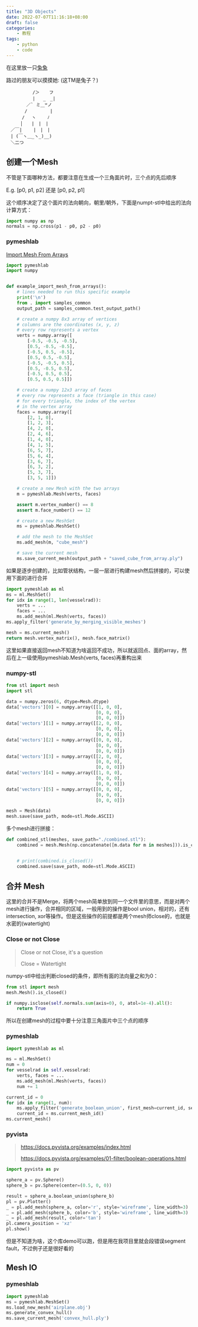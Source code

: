 ```yaml
---
title: "3D Objects"
date: 2022-07-07T11:16:18+08:00
draft: false
categories:
    - 教程
tags:
    - python
    - code    
---
```


在这里放一只[兔兔](https://miaomiaoyoung.github.io/en/posts/%E6%95%99%E7%A8%8B/bunny.obj)

路过的朋友可以摸摸她: (这TM是兔子？)

```
          /＞　  フ
          |   _　_|
　 　　　／` ミ＿꒳ノ
　　 　 /　　　 　 |
　　　 /　 ヽ　　 ﾉ
　 　 │　　|　|　|
　／￣|　　 |　|　|
　| (￣ヽ＿_ヽ_)__)
　＼二つ
```

## 创建一个Mesh

不管是下面哪种方法，都要注意在生成一个三角面片时，三个点的先后顺序

E.g. [p0, p1, p2] 还是 [p0, p2, p1]

这个顺序决定了这个面片的法向朝向，朝里/朝外，下面是numpt-stl中给出的法向计算方式：

```python
import numpy as np
normals = np.cross(p1 - p0, p2 - p0)
```



### pymeshlab

[Import Mesh From Arrays](https://github.com/cnr-isti-vclab/PyMeshLab/blob/main/pymeshlab/tests/example_import_mesh_from_arrays.py)


```python
import pymeshlab
import numpy


def example_import_mesh_from_arrays():
    # lines needed to run this specific example
    print('\n')
    from . import samples_common
    output_path = samples_common.test_output_path()

    # create a numpy 8x3 array of vertices
    # columns are the coordinates (x, y, z)
    # every row represents a vertex
    verts = numpy.array([
        [-0.5, -0.5, -0.5],
        [0.5, -0.5, -0.5],
        [-0.5, 0.5, -0.5],
        [0.5, 0.5, -0.5],
        [-0.5, -0.5, 0.5],
        [0.5, -0.5, 0.5],
        [-0.5, 0.5, 0.5],
        [0.5, 0.5, 0.5]])

    # create a numpy 12x3 array of faces
    # every row represents a face (triangle in this case)
    # for every triangle, the index of the vertex
    # in the vertex array
    faces = numpy.array([
        [2, 1, 0],
        [1, 2, 3],
        [4, 2, 0],
        [2, 4, 6],
        [1, 4, 0],
        [4, 1, 5],
        [6, 5, 7],
        [5, 6, 4],
        [3, 6, 7],
        [6, 3, 2],
        [5, 3, 7],
        [3, 5, 1]])

    # create a new Mesh with the two arrays
    m = pymeshlab.Mesh(verts, faces)

    assert m.vertex_number() == 8
    assert m.face_number() == 12

    # create a new MeshSet
    ms = pymeshlab.MeshSet()

    # add the mesh to the MeshSet
    ms.add_mesh(m, "cube_mesh")

    # save the current mesh
    ms.save_current_mesh(output_path + "saved_cube_from_array.ply")
```

如果是逐步创建的，比如管状结构，一层一层进行构建mesh然后拼接的，可以使用下面的进行合并

```python
import pymeshlab as ml
ms = ml.MeshSet()
for idx in range(1, len(vesselrad)):
    verts = ...
    faces = ...
    ms.add_mesh(ml.Mesh(verts, faces))
ms.apply_filter('generate_by_merging_visible_meshes')

mesh = ms.current_mesh()
return mesh.vertex_matrix(), mesh.face_matrix()
```

这里如果直接返回mesh不知道为啥返回不成功，所以就返回点、面的array，然后在上一级使用pymeshlab.Mesh(verts, faces)再重构出来

### numpy-stl

```python
from stl import mesh
import stl

data = numpy.zeros(6, dtype=Mesh.dtype)
data['vectors'][0] = numpy.array([[1, 0, 0],
                                  [0, 0, 0],
                                  [0, 0, 0]])
data['vectors'][1] = numpy.array([[2, 0, 0],
                                  [0, 0, 0],
                                  [0, 0, 0]])
data['vectors'][2] = numpy.array([[0, 0, 0],
                                  [0, 0, 0],
                                  [0, 0, 0]])
data['vectors'][3] = numpy.array([[2, 0, 0],
                                  [0, 0, 0],
                                  [0, 0, 0]])
data['vectors'][4] = numpy.array([[1, 0, 0],
                                  [0, 0, 0],
                                  [0, 0, 0]])
data['vectors'][5] = numpy.array([[0, 0, 0],
                                  [0, 0, 0],
                                  [0, 0, 0]])

mesh = Mesh(data)
mesh.save(save_path, mode=stl.Mode.ASCII)
```

多个mesh进行拼接：

```python
def combined_stl(meshes, save_path="./combined.stl"):
    combined = mesh.Mesh(np.concatenate([m.data for m in meshes])).is_closed()


    # print(combined.is_closed())
    combined.save(save_path, mode=stl.Mode.ASCII)
```

## 合并 Mesh

这里的合并不是Merge，将两个mesh简单放到同一个文件里的意思，而是对两个mesh进行操作，合并相同的区域，一般用到的操作是bool union，相对的，还有intersection, xor等操作。但是这些操作的前提都是两个mesh师close的，也就是水密的(watertight)

### Close or not Close

> Close or not Close, it's a question
> 
> Close = Watertight

numpy-stl中给出判断closed的条件，即所有面的法向量之和为0：

```python
from stl import mesh
mesh.Mesh().is_closed()

if numpy.isclose(self.normals.sum(axis=0), 0, atol=1e-4).all():
    return True
```

所以在创建mesh的过程中要十分注意三角面片中三个点的顺序

### pymeshlab

```python
import pymeshlab as ml

ms = ml.MeshSet()
num = 0
for vesselrad in self.vesselrad:
    verts, faces = ...
    ms.add_mesh(ml.Mesh(verts, faces))
    num += 1

current_id = 0
for idx in range(1, num):
    ms.apply_filter('generate_boolean_union', first_mesh=current_id, second_mesh=idx)
    current_id = ms.current_mesh_id()
ms.current_mesh()
```

### pyvista

> https://docs.pyvista.org/examples/index.html
>
> https://docs.pyvista.org/examples/01-filter/boolean-operations.html

```python
import pyvista as pv

sphere_a = pv.Sphere()
sphere_b = pv.Sphere(center=(0.5, 0, 0))

result = sphere_a.boolean_union(sphere_b)
pl = pv.Plotter()
_ = pl.add_mesh(sphere_a, color='r', style='wireframe', line_width=3)
_ = pl.add_mesh(sphere_b, color='b', style='wireframe', line_width=3)
_ = pl.add_mesh(result, color='tan')
pl.camera_position = 'xz'
pl.show()
```

但是不知道为啥，这个库demo可以跑，但是用在我项目里就会段错误segment fault，不过例子还是很好看的


## Mesh IO

### pymeshlab

```python
import pymeshlab
ms = pymeshlab.MeshSet()
ms.load_new_mesh('airplane.obj')
ms.generate_convex_hull()
ms.save_current_mesh('convex_hull.ply')
```
